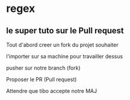 # regex

## le super tuto sur le Pull request

Tout d'abord creer un fork du projet souhaiter

l'importer sur sa machine pour travailler dessus

pusher sur notre branch (fork)

Proposer le PR (Pull request)

Attendre que tibo accepte notre MAJ